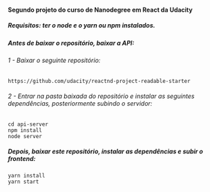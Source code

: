 #### Segundo projeto do curso de Nanodegree em React da Udacity
##### Requisitos: ter o node e o yarn ou npm instalados.

##### Antes de baixar o repositório, baixar a API:
###### 1 - Baixar o seguinte repositório:
```
https://github.com/udacity/reactnd-project-readable-starter
```
###### 2 - Entrar na pasta baixada do repositório e instalar as seguintes dependências, posteriormente subindo o servidor:
```
cd api-server
npm install
node server
```

##### Depois, baixar este repositório, instalar as dependências e subir o frontend:
```
yarn install
yarn start
```
